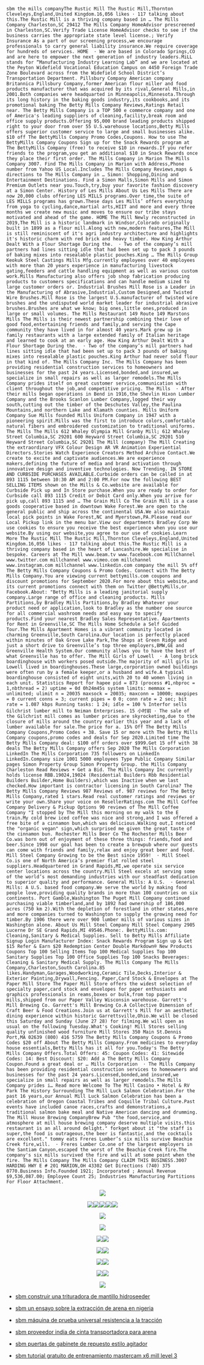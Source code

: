 
```
sbm the mills companyThe Rustic Mill The Rustic Mill,Thornton Cleveleys,England,United Kingdom.16,056 likes · 117 talking about this.The Rustic Mill is a thriving company based in … The Mills Company Charleston,SC 29412 The Mills Company HomeAdvisor prescreened in Charleston,SC.Verify Trade License HomeAdvisor checks to see if the business carries the appropriate state level license.; Verify Insurance As a part of our screening process,we encourage professionals to carry general liability insurance.We require coverage for hundreds of services. HOME  · We are based in Colorado Springs,CO and are here to empower the next generation of industry leaders.MiLL stands for “Manufacturing Industry Learning Lab” and we are located at the Peyton Widefield Vocational Education Campus on 4450 Foreign Trade Zone Boulevard across from the Widefield School District’s Transportation Department. Pillsbury Company American company Britannica Pillsbury Company,former American flour miller and food products manufacturer that was acquired by its rival,General Mills,in 2001.Both companies were headquarted in Minneapolis,Minnesota.Through its long history in the baking goods industry,its cookbooks,and its promotional baking The Betty Mills Company Reviews,Ratings Retail near. The Betty Mills Company is a TOP 500 e commerce company and one of America's leading suppliers of cleaning,facility,break room and office supply products.Offering 95,000 brand leading products shipped right to your door from over 55 U.S.warehouse locations,Betty Mills offers superior customer service to large and small businesses alike. $10 off The BettyMills Company Promo Codes,Coupons. How to use The BettyMills Company Coupons Sign up for the Snack Rewards program at The BettyMills Company (free) to receive $10 in rewards.If you refer friends to the program,you get an additional $10 in Snack Rewards once they place their first order. The Mills Company in Marion The Mills Company 3007. Find The Mills Company in Marion with Address,Phone number from Yahoo US Local.Includes The Mills Company Reviews,maps & directions to The Mills Company in … Simon: Shopping,Dining and Entertainment Destinations. Find a Simon Malls,Simon Mills and Simon Premium Outlets near you.Touch,try,buy your favorite fashion discovery at a Simon Center. History of Les Mills About Us Les Mills There are now 20,000 clubs offering LES MILLS programs.Over time,the suite of LES MILLS programs has grown.These days Les Mills’ offers everything from yoga to cycling,dance,martial arts,HIIT and more and every three months we create new music and moves to ensure our tribe stays motivated and ahead of the game. HOME The Mill Newly reconstructed in 2019,The Mill is a historic landmark in Windsor,Colorado originally built in 1899 as a flour mill.Along with new,modern features,The Mill is still reminiscent of it's agri industry architecture and highlights it's historic charm with red brick and heavy timber. How King Arthur Dealt With a Flour Shortage During the.  · Two of the company’s mill partners had lines sitting idle that had been set up to pack 3 pounds of baking mixes into resealable plastic pouches.King … The Mills Group Keokuk Steel Castings Mills Mfg.currently employees over 40 employees with more than 20 years experience in manufacturing livestock gating,feeders and cattle handling equipment as well as various custom work.Mills Manufacturing also offers job shop fabrication producing products to customers specifications and can handle medium sized to large customer orders or. Industrial Brushes Mill Rose is a Leader in the Manufacturing of Abrasive,Industrial,Custom Designed,and Twisted Wire Brushes.Mill Rose is the largest U.S.manufacturer of twisted wire brushes and the undisputed world market leader for industrial abrasive brushes.Brushes are what we know; big ones,little ones,produced in large or small volumes. The Mills Restaurant 149 Route 149 Marstons Mills The Mills is their newest partnership combining their love of good food,entertaining friends and family,and serving the Cape community they have lived in for almost 40 years.Mark grew up in family restaurants with a large extended family of Italian heritage and learned to cook at an early age. How King Arthur Dealt With a Flour Shortage During the.  · Two of the company’s mill partners had lines sitting idle that had been set up to pack 3 pounds of baking mixes into resealable plastic pouches.King Arthur had never sold flour in that kind of. The Mills Company Inc. The Mills Company has been providing residential construction services to homeowners and businesses for the past 24 years.Licensed,bonded,and insured,we specialize in small repairs as well as larger remodels.The Mills Company prides itself on great customer service,communication with client throughout the job,and competitive pricing. The Mills  · After their mills began operations in Bend in 1916,the Shevlin Hixon Lumber Company and the Brooks Scanlon Lumber Company,logged their way south,cutting out the timber of the Deschutes Valley,the Paulina Mountains,and northern Lake and Klamath counties. Mills Uniform Company Sue Mills founded Mills Uniform Company in 1947 with a pioneering spirit.Mills was the first to introduce colors,comfortable natural fibers and embroidered customization to traditional uniforms. The Mills The Mills 612 Whaley Olympia Mill Granby Mill; 612 Whaley Street Columbia,SC 29201 600 Heyward Street Columbia,SC 29201 510 Heyward Street Columbia,SC 29201 The Mill (company) The Mill Creating the extraordinary VFX Colour Design AR VR Animation Experiential Directors.Stories Watch Experience Creators Method Archive Contact.We create to excite and captivate audiences.We are experience makers,defining the future of media and brand activation through innovative design and inventive technologies. Now Trending. IN STORE AND CURBSIDE PURCHASES AVAILABLE.Curbside orders can be called in at 893 1115 between 10:30 AM and 2:00 PM.For now the following BEST SELLING ITEMS shown on the Mills & Co.website are available for Curbside Pick up and In Store purchase.When you are ready to order for Curbside call 893 1115 Credit or Debit Card only.When you arrive for pick up,call 893 1115 and … The Grain Mill Co The Grain Mill is a case goods cooperative based in downtown Wake Forest.We are open to the general public and ship across the continental USA.We also maintain local pick points in Wake Forest,NC and Myerstown,PA.Please read our Local Pickup link in the menu bar.View our departments Bradley Corp We use cookies to ensure you receive the best experience when you use our website.By using our website,you agree to our use of cookies.Learn More The Rustic Mill The Rustic Mill,Thornton Cleveleys,England,United Kingdom.16,056 likes · 117 talking about this.The Rustic Mill is a thriving company based in the heart of Lancashire.We specialise in bespoke. Careers at The Mill www.beam.tv www.facebook.com MillChannel www.twitter.com millchannel www.vimeo.com millchannel www.instagram.com millchannel www.linkedin.com company the mill 5% off The Betty Mills Company Coupons & Promo Codes. Connect with The Betty Mills Company.You are viewing current bettymills.com coupons and discount promotions for September 2020.For more about this website,and its current promotions connect with them on Twitter @BettyMills,or Facebook.About: "Betty Mills is a leading janitorial supply company.Large range of office and cleaning products. Mills Partitions,by Bradley Mills Partitions,by Bradley Whatever your product need or application,look to Bradley as the number one source for all commercial washroom needs and easy way to specify products.Find your nearest Bradley Sales Representative. Apartments for Rent in Greenville,SC The Mills Home Schedule a Self Guided Tour.The Mills Apartment Homes is a vibrant community located in charming Greenville,South Carolina.Our location is perfectly placed within minutes of Oak Grove Lake Park,The Shops at Green Ridge and just a short drive to Greenville’s top three employers,BMW,GE and Greenville Health System.Our community allows you to have the best of what Greenville has to offer. The Mill Girls of Lowell  · A long brick boardinghouse with workers posed outside.The majority of mill girls in Lowell lived in boardinghouses.These large,corporation owned buildings were often run by a female keeper,or a husband and wife.A typical boardinghouse consisted of eight units,with 20 to 40 women living in each unit. Statistics Report for hapee pid = 873 (process #1,nbproc = 1,nbthread = 2) uptime = 0d 0h24m45s system limits: memmax = unlimited; ulimit n = 20035 maxsock = 20035; maxconn = 10000; maxpipes = 0 current conns = 3; current pipes = 0 0; conn rate = 2 sec; bit rate = 1.087 kbps Running tasks: 1 24; idle = 100 % Interfor sells Gilchrist lumber mill to Neiman Enterprises. 15 小时前 · The sale of the Gilchrist mill comes as lumber prices are skyrocketing,due to the closure of mills around the country earlier this year and a lack of lumber available for sale.The price for a. 15% Off The Betty Mills Company Coupons,Promo Codes + 38. Save 15 or more with The Betty Mills Company coupons,promo codes and deals for Sep 2020.Limited time The Betty Mills Company deal: $100 off orders over $999.Get 15 off with 38 deals The Betty Mills Company offers Sep 2020 The Mills Corporation LinkedIn The Mills Corporation 735 followers on LinkedIn LinkedIn.Company size 1001 5000 employees Type Public Company Similar pages Simon Property Group Simon Property Group. the Mills Company Charleston Read Reviews + Get a Bid. The Mills Company Inc currently holds license RBB.19024,19024 (Residential Builders Rbb Residential Builders Builder,Home Builders),which was Inactive when we last checked.How important is contractor licensing in South Carolina? The Betty Mills Company Reviews 987 Reviews of. 987 reviews for The Betty Mills Company,rated 1 stars.Read real customer ratings and reviews or write your own.Share your voice on ResellerRatings.com The Mill Coffee Company Delivery & Pickup Options 90 reviews of The Mill Coffee Company "I stopped by The Mill this morning on my walk to the E train.My cold brew iced coffee was nice and strong,and I was offered a free bite of a cinnamon bun,which was delicious.Walking out,I noticed the "organic vegan" sign,which surprised me given the great taste of the cinnamon bun. Rochester Mills Beer Co The Rochester Mills Beer Co.was born out of enjoyment of these three things: friends,food and beer.Since 1998 our goal has been to create a brewpub where our guests can come with friends and family,relax and enjoy great beer and food. Mill Steel Company Growing to be the Best since 1959!  · Mill Steel Co.is one of North America’s premier flat rolled steel suppliers.Headquartered in Grand Rapids,MI,we operate six service center locations across the country.Mill Steel excels at serving some of the world’s most demanding industries with our steadfast dedication to superior quality and performance. General Mills: A U.S.  · General Mills: A U.S. based food company.We serve the world by making food people love,providing quality brands in more than 100 countries on six continents. Port Gamble,Washington The Puget Mill Company continued purchasing viable timberland,and by 1892 had ownership of 186,000 acres (750 km 2).With the depletion of forestland in other states,more and more companies turned to Washington to supply the growing need for timber.By 1906 there were over 900 lumber mills of various sizes in Washington alone. About Us Mill Steel Company Mill Steel Company 2905 Lucerne Dr SE Grand Rapids,MI 49546.Phone:. BettyMills.com: Cleaning,Sanitary & Medical Supplies. Sell to Betty Mills Affiliate Signup Login Manufacturer Index: Snack Rewards Program Sign up & Get $15 Refer & Earn $20 Redemption Center Double Markdown® New Products Coupons Top 100 Selling Items Top 100 Medical Supplies Top 100 Sanitary Supplies Top 100 Office Supplies Top 100 Snacks Beverages: Cleaning & Sanitary Medical Supply. The Mills Company The Mills Company,Charleston,South Carolina.85 likes.Handyman,Garages,Woodworking,Ceramic Tile,Decks,Interior & Exterior Painting,Drywall,Fencing. Paper,Card Stock & Envelopes at The Paper Mill Store The Paper Mill Store offers the widest selection of specialty paper,card stock and envelopes for paper enthusiasts and graphics professionals in reams,boxes or bulk,from top paper mills,shipped from our Paper Valley Wisconsin warehouse. Garrett's Mill Brewing Co. Garrett's Mill Brewing Co.A Collective Dimension of Craft Beer & Food Creations.Join us at Garrett's Mill for an aesthetic dining experience within historic Garrettsville,Ohio.We will be closed this Saturday and Sunday (June 27 28) for filming.We will open as usual on the following Tuesday.What's Cooking! Mill Stores selling quality unfinished wood furniture Mill Stores 350 Main St.Dennis Port,MA 02639 (800) 416 5759 The Betty Mills Company Coupons & Promo Codes $20 off About The Betty Mills Company.From medicines to everyday house essentials,Betty Mills has it all for you.Today's The Betty Mills Company Offers.Total Offers: 45: Coupon Codes: 41: Sitewide Codes: 14: Best Discount: $20: Add a The Betty Mills Company Coupon.Found a great deal or … Mills Corporation  · The Mills Company has been providing residential construction services to homeowners and businesses for the past 24 years.Licensed,bonded,and insured,we specialize in small repairs as well as larger remodels.The Mills Company prides i… Read more Welcome To The Mill Casino • Hotel & RV Park The History Surrounding The Mill Luck Salmon Celebration.For the past 16 years,our Annual Mill Luck Salmon Celebration has been a celebration of Oregon Coastal Tribes and Coquille Tribal Culture.Past events have included canoe races,crafts and demonstrations,a traditional salmon bake meal and Native American dancing and drumming. The Mill House Brewing CompanyBrew Pub "the food,service,and atmosphere at mill house brewing company deserve multiple visits.this restaurant is an all around delight." forkget about it "the staff is super,the food is outrageous,the beer is fantastic,and the cocktails are excellent." tommy eats Freres Lumber’s six mills survive Beachie Creek fire,will.  · Freres Lumber Co.one of the largest employers in the Santiam Canyon,escaped the worst of the Beachie Creek fire.The company's six mills survived the fire and will at some point when the fire. The Mills Company The Mills Company CLAIM THIS BUSINESS.3007 HARDING HWY E # 201 MARION,OH 43302 Get Directions (740) 375 0770.Business Info.Founded 1921; Incorporated ; Annual Revenue $9,536,087.00; Employee Count 25; Industries Manufacturing Partitions For Floor Attachment. 
```

<div align="center">

<a href="https://es-crusher.shibang-china.com/github&k=sbm+the+mills+company"><img src="https://static.shibang-china.com/es/crusher/logo.jpg"></a>

<a href="https://es-crusher.shibang-china.com/github&k=sbm+the+mills+company"><img src="https://static.shibang-china.com/es/crusher/index.jpg"></a><a href="https://es-crusher.shibang-china.com/material.htmlgithub&k=sbm+the+mills+company"><img src="https://static.shibang-china.com/es/crusher/material.jpg"></a><a href="https://es-crusher.shibang-china.com/application.htmlgithub&k=sbm+the+mills+company"><img src="https://static.shibang-china.com/es/crusher/application.jpg"></a><a href="https://es-crusher.shibang-china.com/aboutus.htmlgithub&k=sbm+the+mills+company"><img src="https://static.shibang-china.com/es/crusher/aboutus.jpg"></a><a href="https://es-crusher.shibang-china.com/contact.htmlgithub&k=sbm+the+mills+company"><img src="https://static.shibang-china.com/es/crusher/contact.jpg"></a>

<a href="https://es-crusher.shibang-china.com/github&k=sbm+the+mills+company"><img src="https://static.shibang-china.com/es/crusher/banner.jpg"></a>

<a href="https://swt.shibang-china.com/github&k=sbm+the+mills+company"><img src="https://static.shibang-china.com/es/crusher/text.jpg"></a>

<a href="https://swt.shibang-china.com/github&k=sbm+the+mills+company"><img src="https://static.shibang-china.com/es/crusher/chat.jpg"></a><a href="https://es-crusher.shibang-china.com/contact.htmlgithub&k=sbm+the+mills+company"><img src="https://static.shibang-china.com/es/crusher/message.jpg"></a>

<a href="https://es-crusher.shibang-china.com/products/pe.htmlgithub&k=sbm+the+mills+company"><img src="https://static.shibang-china.com/es/crusher/pe.jpg"></a><a href="https://es-crusher.shibang-china.com/products/pf.htmlgithub&k=sbm+the+mills+company"><img src="https://static.shibang-china.com/es/crusher/pf.jpg"></a>

<a href="https://es-crusher.shibang-china.com/products/hpt.htmlgithub&k=sbm+the+mills+company"><img src="https://static.shibang-china.com/es/crusher/hpt.jpg"></a><a href="https://es-crusher.shibang-china.com/products/vsi.htmlgithub&k=sbm+the+mills+company"><img src="https://static.shibang-china.com/es/crusher/vsi.jpg"></a>

<a href="https://es-crusher.shibang-china.com/products/klv.htmlgithub&k=sbm+the+mills+company"><img src="https://static.shibang-china.com/es/crusher/klv.jpg"></a><a href="https://es-crusher.shibang-china.com/products/portable.htmlgithub&k=sbm+the+mills+company"><img src="https://static.shibang-china.com/es/crusher/portable.jpg"></a>

<a href="https://swt.shibang-china.com/github&k=sbm+the+mills+company"><img src="https://static.shibang-china.com/es/crusher/case.jpg"></a>

</div>


* [sbm construir una trituradora de mantillo hidroseeder](sbm%20construir%20una%20trituradora%20de%20mantillo%20hidroseeder.md)

* [sbm un ensayo sobre la extracción de arena en nigeria](sbm%20un%20ensayo%20sobre%20la%20extracci%C3%B3n%20de%20arena%20en%20nigeria.md)

* [sbm máquina de prueba universal resistencia a la tracción](sbm%20m%C3%A1quina%20de%20prueba%20universal%20resistencia%20a%20la%20tracci%C3%B3n.md)

* [sbm proveedor india de cinta transportadora para arena](sbm%20proveedor%20india%20de%20cinta%20transportadora%20para%20arena.md)

* [sbm puertas de gabinete de repuesto estilo agitador](sbm%20puertas%20de%20gabinete%20de%20repuesto%20estilo%20agitador.md)

* [sbm tutorial gratuito de entrenamiento mastercam x6 mill level 3](sbm%20tutorial%20gratuito%20de%20entrenamiento%20mastercam%20x6%20mill%20level%203.md)